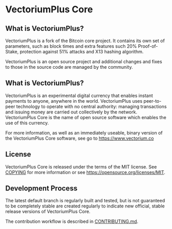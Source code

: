 
VectoriumPlus Core
================

What is VectoriumPlus?
--------------------

VectoriumPlus is a fork of the Bitcoin core project. It contains its own set of parameters,
such as block times and extra features such 20% Proof-of-Stake, protection against 51% attacks
and X13 hashing algorithm.

VectoriumPlus is an open source project and additional changes and fixes to those in
the source code are managed by the community.


What is VectoriumPlus?
----------------

VectoriumPlus is an experimental digital currency that enables instant payments to
anyone, anywhere in the world. VectoriumPlus uses peer-to-peer technology to operate
with no central authority: managing transactions and issuing money are carried
out collectively by the network. VectoriumPlus Core is the name of open source
software which enables the use of this currency.

For more information, as well as an immediately useable, binary version of
the VectoriumPlus Core software, see go to https://www.vectorium.co


License
-------

VectoriumPlus Core is released under the terms of the MIT license. See [COPYING](COPYING) for more
information or see https://opensource.org/licenses/MIT.


Development Process
-------------------

The latest default branch is regularly built and tested, but is not guaranteed to be
completely stable  are created regularly to indicate new official, stable release versions of VectoriumPlus Core.

The contribution workflow is described in [CONTRIBUTING.md](CONTRIBUTING.md).
